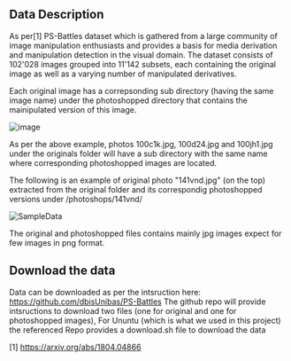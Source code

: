 ## Data Description
As per[1] PS-Battles dataset which is gathered from a large community of image manipulation enthusiasts and provides a basis for media derivation and manipulation detection in the visual domain. The dataset consists of 102'028 images grouped into 11'142 subsets, each containing the original image as well as a varying number of manipulated derivatives.

Each original image has a correpsonding sub directory (having the same image name) under the photoshopped directory that contains the mainipulated version of this image.

![image](https://user-images.githubusercontent.com/34656794/144100309-5f2c88dd-6f63-4b32-bf0b-ce3d107a4cd5.png)

As per the above example, photos 100c1k.jpg, 100d24.jpg and 100jh1.jpg under the originals folder will have a sub directory with the same name where corresponding photoshopped images are located.

The following is an example of original photo "141vnd.jpg" (on the top) extracted from the original folder and its correspondig photoshopped versions under /photoshops/141vnd/

![SampleData](https://user-images.githubusercontent.com/34656794/144101189-ca555c99-78e8-440e-a3b5-17335e579ca4.png)

The original and photoshopped files contains mainly jpg images expect for few images in png format. 

## Download the data
Data can be downloaded as per the intsruction here: https://github.com/dbisUnibas/PS-Battles
The github repo will provide intsructions to download two files (one for original and one for photoshopped images), For Ununtu (which is what we used in this project) the referenced Repo provides a download.sh file to download the data


[1] https://arxiv.org/abs/1804.04866
